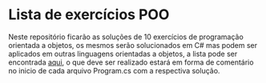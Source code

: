 # Lista de exercícios POO
Neste repositório ficarão as soluções de 10 exercícios de programação orientada a objetos, os mesmos serão solucionados em C# mas podem ser aplicados em outras linguagens orientadas a objetos, a lista pode ser encontrada <a href="https://awari.com.br/10-exercicios-de-programacao-orientada-a-objetos-para-voce-praticar-agora-mesmo/">aqui</a>, o que deve ser realizado estará em forma de comentário no inicio de cada arquivo Program.cs com a respectiva solução.
